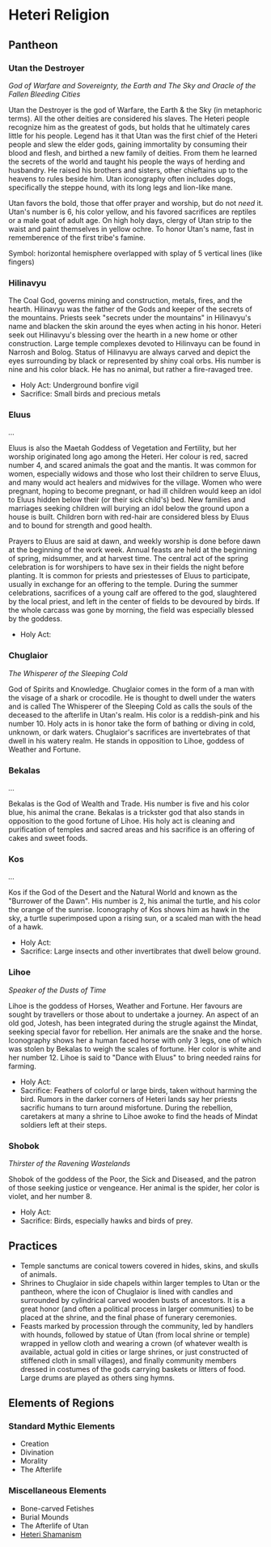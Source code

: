 # Heteri Religion

## Pantheon

### Utan the Destroyer
_God of Warfare and Sovereignty, the Earth and The Sky and Oracle of the Fallen Bleeding Cities_

Utan the Destroyer is the god of Warfare, the Earth & the Sky (in metaphoric terms). All the other deities are considered his slaves. The Heteri people recognize him as the greatest of gods, but holds that he ultimately cares little for his people. Legend has it that Utan was the first chief of the Heteri people and slew the elder gods, gaining immortality by consuming their blood and flesh, and birthed a new family of deities. From them he learned the secrets of the world and taught his people the ways of herding and husbandry. He raised his brothers and sisters, other chieftains up to the heavens to rules beside him.  Utan iconography often includes dogs, specifically the steppe hound, with its long legs and lion-like mane.

Utan favors the bold, those that offer prayer and worship, but do not *need* it. Utan's number is 6, his color yellow, and his favored sacrifices are reptiles or a male goat of adult age. On high holy days, clergy of Utan strip to the waist and paint themselves in yellow ochre. To honor Utan's name, fast in rememberence of the first tribe's famine.

Symbol: horizontal hemisphere overlapped with splay of 5 vertical lines (like fingers)

### Hilinavyu 
The Coal God, governs mining and construction, metals, fires, and the hearth. Hilinavyu was the father of the Gods and keeper of the secrets of the mountains. Priests seek "secrets under the mountains" in Hilinavyu's name and blacken the skin around the eyes when acting in his honor.  Heteri seek out Hilinavyu's blessing over the hearth in a new home or other construction. Large temple complexes devoted to Hilinvayu can be found in Narrosh and Bolog. Status of Hilinavyu are always carved and depict the eyes surrounding by black or represented by shiny coal orbs. His number is nine and his color black. He has no animal, but rather a fire-ravaged tree.

* Holy Act: Underground bonfire vigil
* Sacrifice: Small birds and precious metals

### Eluus
_..._

Eluus is also the Maetah Goddess of Vegetation and Fertility, but her worship originated long ago among the Heteri. Her colour is red, sacred number 4, and scared animals the goat and the mantis. It was common for women, especially widows and those who lost their children to serve Eluus, and many would act healers and midwives for the village. Women who were pregnant, hoping to become pregnant, or had ill children would keep an idol to Eluus hidden below their (or their sick child's) bed.  New families and marriages seeking children will burying an idol below the ground upon a house is built. Children born with red-hair are considered bless by Eluus and to bound for strength and good health.

Prayers to Eluus are said at dawn, and weekly worship is done before dawn at the beginning of the work week. Annual feasts are held at the beginning of spring, midsummer, and at harvest time. The central act of the spring celebration is for worshipers to have sex in their fields the night before planting. It is common for priests and priestesses of Eluus to participate, usually in exchange for an offering to the temple. During the summer celebrations, sacrifices of a young calf are offered to the god, slaughtered by the local priest, and left in the center of fields to be devoured by birds. If the whole carcass was gone by morning, the field was especially blessed by the goddess.

* Holy Act:

### Chuglaior 
_The Whisperer of the Sleeping Cold_

God of Spirits and Knowledge. Chuglaior comes in the form of a man with the visage of a shark or crocodile.  He is thought to dwell under the waters and is called The Whisperer of the Sleeping Cold as calls the souls of the deceased to the afterlife in Utan's realm.  His color is a reddish-pink and his number 10.  Holy acts in is honor take the form of bathing or diving in cold, unknown, or dark waters.  Chuglaior's sacrifices are invertebrates of that dwell in his watery realm.  He stands in opposition to Lihoe, goddess of Weather and Fortune.

### Bekalas
_..._

Bekalas is the God of Wealth and Trade.  His number is five and his color blue, his animal the crane.  Bekalas is a trickster god that also stands in opposition to the good fortune of Lihoe.  His holy act is cleaning and purification of temples and sacred areas and his sacrifice is an offering of cakes and sweet foods.

### Kos
_..._

Kos if the God of the Desert and the Natural World and known as the "Burrower of the Dawn".  His number is 2, his animal the turtle, and his color the orange of the sunrise. Iconography of Kos shows him as hawk in the sky, a turtle superimposed upon a rising sun, or a scaled man with the head of a hawk. 

* Holy Act:
* Sacrifice:  Large insects and other invertibrates that dwell below ground.

### Lihoe 
_Speaker of the Dusts of Time_

Lihoe is the goddess of Horses, Weather and Fortune. Her favours are sought by travellers or those about to undertake a journey. An aspect of an old god, Jotesh, has been integrated during the strugle against the Mindat, seeking special favor for rebellion. Her animals are the snake and the horse. Iconography shows her a human faced horse with only 3 legs, one of which was stolen by Bekalas to weigh the scales of fortune. Her color is white and her number 12. Lihoe is said to "Dance with Eluus" to bring needed rains for farming.

* Holy Act:
* Sacrifice: Feathers of colorful or large birds, taken without harming the bird.  Rumors in the darker corners of Heteri lands say her priests sacrific humans to turn around misfortune.  During the rebellion, caretakers at many a shrine to Lihoe awoke to find the heads of Mindat soldiers left at their steps.


### Shobok
_Thirster of the Ravening Wastelands_

Shobok of the goddess of the Poor, the Sick and Diseased, and the patron of those seeking justice or vengeance.  Her animal is the spider, her color is violet, and her number 8.

* Holy Act:
* Sacrifice: Birds, especially hawks and birds of prey.

## Practices
* Temple sanctums are conical towers covered in hides, skins, and skulls of animals.
* Shrines to Chuglaior in side chapels within larger temples to Utan or the pantheon, where the icon of Chuglaior is lined with candles and surrounded by cylindrical carved wooden busts of ancestors.  It is a great honor (and often a political process in larger communities) to be placed at the shrine, and the final phase of funerary ceremonies.
* Feasts marked by procession through the community, led by handlers with hounds, followed by statue of Utan (from local shrine or temple) wrapped in yellow cloth and wearing a crown (of whatever wealth is available, actual gold in cities or large shrines, or just constructed of stiffened cloth in small villages), and finally community members dressed in costumes of the gods carrying baskets or litters of food.  Large drums are played as others sing hymns.


## Elements of Regions

### Standard Mythic Elements

* Creation
* Divination
* Morality
* The Afterlife

### Miscellaneous Elements

* Bone-carved Fetishes
* Burial Mounds
* The Afterlife of Utan
* [Heteri Shamanism](heteri_shamanism.md)
